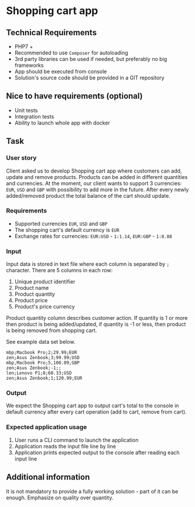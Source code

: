 # Shopping cart app

## Technical Requirements

- PHP7 +
- Recommended to use `Composer` for autoloading
- 3rd party libraries can be used if needed, but preferably no big frameworks
- App should be executed from console
- Solution's source code should be provided in a GIT repository

## Nice to have requirements (optional)

- Unit tests
- Integration tests
- Ability to launch whole app with docker

## Task

### User story

Client asked us to develop Shopping cart app where customers can add, update and remove products. Products can be added in different quantities and currencies. At the moment, our client wants to support 3 currencies: `EUR`, `USD` and `GBP` with possibility to add more in the future. After every newly added/removed product the total balance of the cart should update.

### Requirements

- Supported currencies `EUR`, `USD` and `GBP`
- The shopping cart's default currency is `EUR`
- Exchange rates for currencies: `EUR:USD` - `1:1.14`, `EUR:GBP` - `1:0.88`

### Input

Input data is stored in text file where each column is separated by `;` character. There are 5 columns in each row:

1. Unique product identifier
2. Product name
3. Product quantity
4. Product price
5. Product's price currency

Product quantity column describes customer action. If quantity is 1 or more then product is being added/updated, if quantity is -1 or less, then product is being removed from shopping cart.

See example data set below.

```
mbp;Macbook Pro;2;29.99;EUR
zen;Asus Zenbook;3;99.99;USD
mbp,Macbook Pro;5,100.09,GBP
zen;Asus Zenbook;-1;;
len;Lenovo P1;8;60.33;USD
zen;Asus Zenbook;1;120.99;EUR
```

### Output
We expect the Shopping cart app to output cart's total to the console in default currency after every cart operation (add to cart, remove from cart).

### Expected application usage
1. User runs a CLI command to launch the application
2. Application reads the input file line by line
3. Application prints expected output to the console after reading each input line

## Additional information
It is not mandatory to provide a fully working solution - part of it can be enough. Emphasize on quality over quantity.
